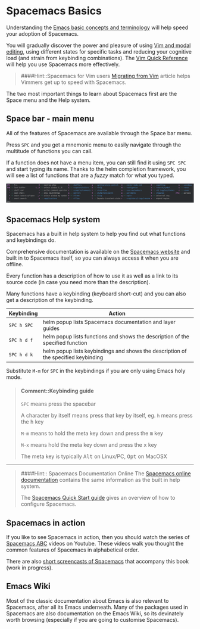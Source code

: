 # Spacemacs Basics

Understanding the [Emacs basic concepts and terminology](emacs-basics.html) will help speed your adoption of Spacemacs.

You will gradually discover the power and pleasure of using [Vim and modal editing](vim-basics.html), using different states for specific tasks and reducing your cognitive load (and strain from keybinding combinations).  The [Vim Quick Reference](vim-quick-reference.html) will help you use Spacemacs more effectively.

> ####Hint::Spacemacs for Vim users
> [Migrating from Vim](https://github.com/syl20bnr/spacemacs/blob/master/doc/VIMUSERS.org) article helps Vimmers get up to speed with Spacemacs.

The two most important things to learn about Spacemacs first are the Space menu and the Help system.

## Space bar - main menu

All of the features of Spacemacs are available through the Space bar menu.

Press `SPC` and you get a mnemonic menu to easily navigate through the multitude of functions you can call.

If a function does not have a menu item, you can still find it using `SPC SPC` and start typing its name.  Thanks to the helm completion framework, you will see a list of functions that are a _fuzzy_ match for what you typed.

[![Spacemacs - space menu](/images/spacemacs-main-menu.png)](/images/spacemacs-main-menu.png)


## Spacemacs Help system

Spacemacs has a built in help system to help you find out what functions and keybindings do.


Comprehensive documentation is available on the [Spacemacs website](https://spacemacs.org) and built in to Spacemacs itself, so you can always access it when you are offline.

Every function has a description of how to use it as well as a link to its source code (in case you need more than the description).

Many functions have a keybinding (keyboard short-cut) and you can also get a description of the keybinding.

| Keybinding  | Action                                                                             |
|-------------|------------------------------------------------------------------------------------|
| `SPC h SPC` | helm popup lists Spacemacs documentation and layer guides                          |
| `SPC h d f` | helm popup lists functions and shows the description of the specified function     |
| `SPC h d k` | helm popup lists keybindings and shows the description of the specified keybinding |

Substitute `M-m` for `SPC` in the keybindings if you are only using Emacs holy mode.



> #### Comment::Keybinding guide
> `SPC` means press the spacebar
>
> A character by itself means press that key by itself, eg. `h` means press the <kbd>h</kbd> key
>
> `M-m` means to hold the meta key down and press the <kbd>m</kbd> key
>
> `M-x` means hold the meta key down and press the <kbd>x</kbd> key
>
> The meta key is typically <kbd>Alt</kbd> on Linux/PC, <kbd>Opt</kbd> on MacOSX

------------------------------------------

> ####Hint:: Spacemacs Documentation Online
> The [Spacemacs online documentation](http://spacemacs.org/doc/DOCUMENTATION.html) contains the same information as the built in help system.
>
> The [Spacemacs Quick Start guide](http://spacemacs.org/doc/QUICK_START.html) gives an overview of how to configure Spacemacs.



## Spacemacs in action

If you like to see Spacemacs in action, then you should watch the series of [Spacemacs ABC]() videos on Youtube.  These videos walk you thought the common features of Spacemacs in alphabetical order.

There are also [short screencasts of Spacemacs]() that accompany this book (work in progress).


## Emacs Wiki

Most of the classic documentation about Emacs is also relevant to Spacemacs, after all its Emacs underneath.  Many of the packages used in Spacemacs are also documentation on the Emacs Wiki, so its devinately worth browsing (especially if you are going to customise Spacemacs).

